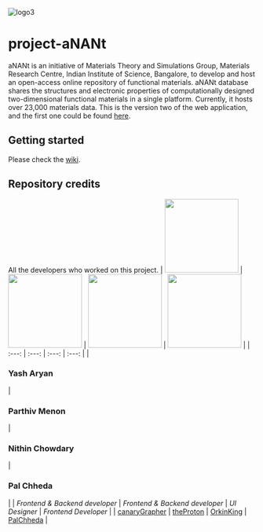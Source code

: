 
![logo3](https://user-images.githubusercontent.com/27415791/173392304-debf72eb-680a-490f-851a-868aba8ac8bf.png)

# project-aNANt
aNANt is an initiative of Materials Theory and Simulations Group, Materials Research Centre, Indian Institute of Science, Bangalore, to develop and host an open-access online repository of functional materials. aNANt database shares the structures and electronic properties of computationally designed two-dimensional functional materials in a single platform. Currently, it hosts over 23,000 materials data. 
This is the version two of the web application, and the first one could be found [here](https://github.com/rohith-kms/aNANt-dev/tree/main/aNANt).

## Getting started
Please check the [wiki](https://github.com/canaryGrapher/project-anant/wiki). 


## Repository credits
All the developers who worked on this project. 
| <img src="https://user-images.githubusercontent.com/27415791/173493804-2ae5da97-4cc9-4778-9325-146edfaeeba2.jpg" height="150" width="150" /> | <img src="https://user-images.githubusercontent.com/27415791/173492666-f3f2d5d1-7698-4f13-8d69-f589d2d6bcc5.jpg" height="150" width="150" /> | <img src="https://live.staticflickr.com/65535/51277676985_907bf6c921.jpg" height="150" width="150" /> | <img src="https://live.staticflickr.com/65535/51277660070_a329e2b62c.jpg" height="150" width="150" /> |
| :---: | :---: | :---: | :---: |
| <h3>Yash Aryan</h3> | <h3>Parthiv Menon</h3> | <h3>Nithin Chowdary</h3> | <h3>Pal Chheda</h3> |
| _Frontend & Backend developer_ | _Frontend & Backend developer_ | _UI Designer_ | _Frontend Developer_ |
| [canaryGrapher](https://github.com/canaryGrapher) | [theProton](https://github.com/Parthiv-M) | [OrkinKing](https://github.com/nithinchowdary007) | [PalChheda](https://github.com/PalChheda) |
